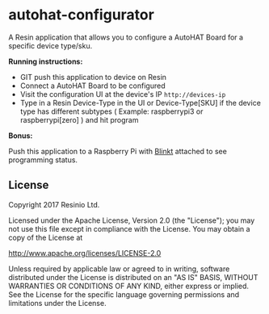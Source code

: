 # autohat-configurator

A Resin application that allows you to configure a AutoHAT Board for a specific device type/sku.

**Running instructions:**

* GIT push this application to device on Resin
* Connect a AutoHAT Board to be configured
* Visit the configuration UI at the device's IP  `http://devices-ip`
* Type in a Resin Device-Type in the UI or Device-Type[SKU] if the device type has different subtypes ( Example: raspberrypi3 or raspberrypi[zero] ) and hit program

**Bonus:**

Push this application to a Raspberry Pi with [Blinkt](https://shop.pimoroni.com/products/blinkt) attached to see programming status.

## License

Copyright 2017 Resinio Ltd.

Licensed under the Apache License, Version 2.0 (the "License"); you may not use this file except in compliance with the License. You may obtain a copy of the License at

<http://www.apache.org/licenses/LICENSE-2.0>

Unless required by applicable law or agreed to in writing, software distributed under the License is distributed on an "AS IS" BASIS, WITHOUT WARRANTIES OR CONDITIONS OF ANY KIND, either express or implied. See the License for the specific language governing permissions and limitations under the License.
